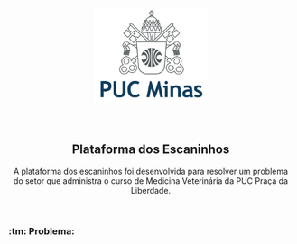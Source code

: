 <h3 align="center">
<img style="" width="200px" src="img/pucminaslogo.png">
</h3><br>

<h2 align="center">Plataforma dos Escaninhos</h2>
<p align="center">A plataforma dos escaninhos foi desenvolvida para resolver um problema do setor que administra o curso de Medicina Veterinária da PUC Praça da Liberdade.</p>
<br>
<h3>:tm: Problema:</h3>